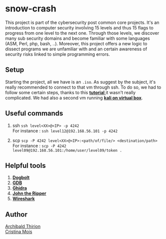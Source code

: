 # snow-crash

This project is part of the cybersecurity post common core projects. It's an introduction to computer security involving 15 levels and thus 15 flags to progress from one level to the next one. Through those levels, we discover many sub security domains and become familiar with some languages (ASM, Perl, php, bash, ..). Moreover, this project offers a new logic to dissect programs we are unfamiliar with and an certain awareness of security risks linked to simple programming errors.

## Setup

Starting the project, all we have is an `.iso`. As suggest by the subject, it's really recommended to connect to that vm through ssh. To do so, we had to follow some certain steps, thanks to this [**tutorial** ](https://youtu.be/Y7KzV-Hl2bw )it wasn't really complicated. We had also a second vm running [**kali on virtual box**](https://www.kali.org/get-kali/#kali-virtual-machines).

## Useful commands
1. ssh
		```ssh level<XX>@<IP> -p 4242```  
		For instance : ```ssh level12@192.168.56.101 -p 4242```
    
3. scp
		```scp -P 4242 level<XX>@<IP>:<path/of/file/> <destination/path>```  
		For instance : ```scp -P 4242 level09@192.168.56.101:/home/user/level09/token .```  

## Helpful tools

1. [**Dogbolt**](https://dogbolt.org/)
2. [**GDB**](https://www.sourceware.org/gdb/documentation/)
3. [**Ghidra**](https://ghidra-sre.org/) 
4. [**John the Ripper**](https://www.openwall.com/john/doc/)
5. [**Wireshark**](https://www.wireshark.org/docs/)

## Author

[Archibald Thirion](https://github.com/Archips)  
[Cristina Mois](https://github.com/Cristinamois/)
